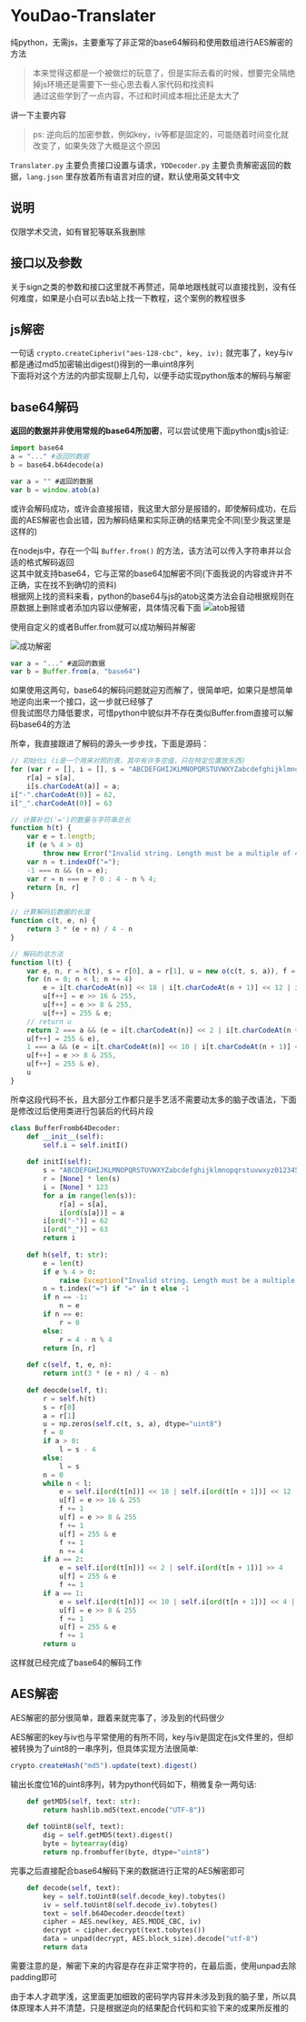 # YouDao-Translater
纯python，无需js，主要重写了非正常的base64解码和使用数组进行AES解密的方法
> 本来觉得这都是一个被做烂的玩意了，但是实际去看的时候，想要完全隔绝掉js环境还是需要下一些心思去看人家代码和找资料  
> 通过这些学到了一点内容，不过和时间成本相比还是太大了

讲一下主要内容
> ps: 逆向后的加密参数，例如key，iv等都是固定的，可能随着时间变化就改变了，如果失效了大概是这个原因  

`Translater.py` 主要负责接口设置与请求，`YDDecoder.py` 主要负责解密返回的数据，`lang.json` 里存放着所有语言对应的键，默认使用英文转中文

## 说明
仅限学术交流，如有冒犯等联系我删除

## 接口以及参数
关于sign之类的参数和接口这里就不再赘述，简单地跟栈就可以直接找到，没有任何难度，如果是小白可以去b站上找一下教程，这个案例的教程很多

## js解密
一句话 `crypto.createCipheriv("aes-128-cbc", key, iv);` 就完事了，key与iv都是通过md5加密输出digest()得到的一串uint8序列  
下面将对这个方法的内部实现聊上几句，以便手动实现python版本的解码与解密

## base64解码
**返回的数据并非使用常规的base64所加密**，可以尝试使用下面python或js验证:
```python
import base64
a = "..." #返回的数据
b = base64.b64decode(a)
```
```javascript
var a = "" #返回的数据
var b = window.atob(a)
```
或许会解码成功，或许会直接报错，我这里大部分是报错的，即使解码成功，在后面的AES解密也会出错，因为解码结果和实际正确的结果完全不同(至少我这里是这样的)

在nodejs中，存在一个叫 `Buffer.from()` 的方法，该方法可以传入字符串并以合适的格式解码返回  
这其中就支持base64，它与正常的base64加解密不同(下面我说的内容或许并不正确，实在找不到确切的资料)  
根据网上找的资料来看，python的base64与js的atob这类方法会自动根据规则在原数据上删除或者添加内容以便解密，具体情况看下面
![atob报错](https://raw.githubusercontent.com/ogios/YouDao-Translater/main/example_pics/atob%E6%8A%A5%E9%94%99.jpg)

使用自定义的或者Buffer.from就可以成功解码并解密

![成功解密](https://github.com/ogios/YouDao-Translater/blob/main/example_pics/js%E8%A7%A3%E5%AF%86%E6%88%90%E5%8A%9F.jpg)
```javascript
var a = "..." #返回的数据
var b = Buffer.from(a, "base64")
```
如果使用这两句，base64的解码问题就迎刃而解了，很简单吧，如果只是想简单地逆向出来一个接口，这一步就已经够了  
但我试图尽力降低要求，可惜python中貌似并不存在类似Buffer.from直接可以解码base64的方法

所幸，我直接跟进了解码的源头一步步找，下面是源码：
```javascript
// 初始化i (i是一个用来对照的表，其中有许多空值，只在特定位置放东西)
for (var r = [], i = [], s = "ABCDEFGHIJKLMNOPQRSTUVWXYZabcdefghijklmnopqrstuvwxyz0123456789+/", a = 0, u = s.length; a < u; a++)
    r[a] = s[a],
    i[s.charCodeAt(a)] = a;
i["-".charCodeAt(0)] = 62,
i["_".charCodeAt(0)] = 63

// 计算补位('=')的数量与字符串总长
function h(t) {
    var e = t.length;
    if (e % 4 > 0)
        throw new Error("Invalid string. Length must be a multiple of 4");
    var n = t.indexOf("=");
    -1 === n && (n = e);
    var r = n === e ? 0 : 4 - n % 4;
    return [n, r]
}

// 计算解码后数据的长度
function c(t, e, n) {
    return 3 * (e + n) / 4 - n
}

// 解码的总方法
function l(t) {
    var e, n, r = h(t), s = r[0], a = r[1], u = new o(c(t, s, a)), f = 0, l = a > 0 ? s - 4 : s;
    for (n = 0; n < l; n += 4)
        e = i[t.charCodeAt(n)] << 18 | i[t.charCodeAt(n + 1)] << 12 | i[t.charCodeAt(n + 2)] << 6 | i[t.charCodeAt(n + 3)],
        u[f++] = e >> 16 & 255,
        u[f++] = e >> 8 & 255,
        u[f++] = 255 & e;
    // return u
    return 2 === a && (e = i[t.charCodeAt(n)] << 2 | i[t.charCodeAt(n + 1)] >> 4,
    u[f++] = 255 & e),
    1 === a && (e = i[t.charCodeAt(n)] << 10 | i[t.charCodeAt(n + 1)] << 4 | i[t.charCodeAt(n + 2)] >> 2,
    u[f++] = e >> 8 & 255,
    u[f++] = 255 & e),
    u
}
```
所幸这段代码不长，且大部分工作都只是手艺活不需要动太多的脑子改语法，下面是修改过后使用类进行包装后的代码片段
```python
class BufferFromb64Decoder:
	def __init__(self):
		self.i = self.initI()
	
	def initI(self):
		s = "ABCDEFGHIJKLMNOPQRSTUVWXYZabcdefghijklmnopqrstuvwxyz0123456789+/"
		r = [None] * len(s)
		i = [None] * 123
		for a in range(len(s)):
			r[a] = s[a],
			i[ord(s[a])] = a
		i[ord("-")] = 62
		i[ord("_")] = 63
		return i
	
	def h(self, t: str):
		e = len(t)
		if e % 4 > 0:
			raise Exception("Invalid string. Length must be a multiple of 4")
		n = t.index("=") if "=" in t else -1
		if n == -1:
			n = e
		if n == e:
			r = 0
		else:
			r = 4 - n % 4
		return [n, r]
	
	def c(self, t, e, n):
		return int(3 * (e + n) / 4 - n)
	
	def deocde(self, t):
		r = self.h(t)
		s = r[0]
		a = r[1]
		u = np.zeros(self.c(t, s, a), dtype="uint8")
		f = 0
		if a > 0:
			l = s - 4
		else:
			l = s
		n = 0
		while n < l:
			e = self.i[ord(t[n])] << 18 | self.i[ord(t[n + 1])] << 12 | self.i[ord(t[n + 2])] << 6 | self.i[ord(t[n + 3])]
			u[f] = e >> 16 & 255
			f += 1
			u[f] = e >> 8 & 255
			f += 1
			u[f] = 255 & e
			f += 1
			n += 4
		if a == 2:
			e = self.i[ord(t[n])] << 2 | self.i[ord(t[n + 1])] >> 4
			u[f] = 255 & e
			f += 1
		if a == 1:
			e = self.i[ord(t[n])] << 10 | self.i[ord(t[n + 1])] << 4 | self.i[ord(t[n + 2])] >> 2
			u[f] = e >> 8 & 255
			f += 1
			u[f] = 255 & e
			f += 1
		return u
```
这样就已经完成了base64的解码工作

## AES解密
AES解密的部分很简单，跟着来就完事了，涉及到的代码很少  

AES解密的key与iv也与平常使用的有所不同，key与iv是固定在js文件里的，但却被转换为了uint8的一串序列，但具体实现方法很简单:
```javascript
crypto.createHash("md5").update(text).digest()
```
输出长度位16的uint8序列，转为python代码如下，稍微复杂一两句话:
```python
	def getMD5(self, text: str):
		return hashlib.md5(text.encode("UTF-8"))
	
	def toUint8(self, text):
		dig = self.getMD5(text).digest()
		byte = bytearray(dig)
		return np.frombuffer(byte, dtype="uint8")
```
完事之后直接配合base64解码下来的数据进行正常的AES解密即可
```python
	def decode(self, text):
		key = self.toUint8(self.decode_key).tobytes()
		iv = self.toUint8(self.decode_iv).tobytes()
		text = self.b64Decoder.deocde(text)
		cipher = AES.new(key, AES.MODE_CBC, iv)
		decrypt = cipher.decrypt(text.tobytes())
		data = unpad(decrypt, AES.block_size).decode("utf-8")
		return data
```
需要注意的是，解密下来的内容是存在非正常字符的，在最后面，使用unpad去除padding即可  

由于本人才疏学浅，这里面更加细致的密码学内容并未涉及到我的脑子里，所以具体原理本人并不清楚，只是根据逆向的结果配合代码和实验下来的成果所反推的



